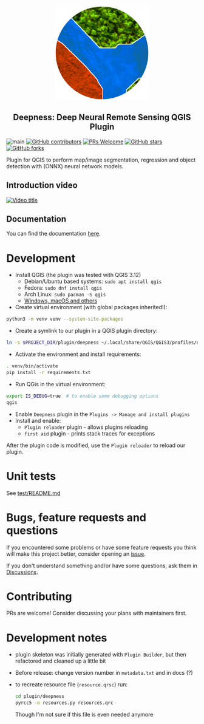 <p align="center">
  <img width="250" height="250" src="plugin/deepness/images/icon.png" alt="dsf_logo">

  <h2 align="center">Deepness: Deep Neural Remote Sensing QGIS Plugin</h2>
</p>

![main](https://github.com/PUTvision/qgis-plugin-deepness/actions/workflows/python-app.yml/badge.svg)
[![GitHub contributors](https://img.shields.io/github/contributors/PUTvision/qgis-plugin-deepness)](https://github.com/PUTvision/qgis-plugin-deepness/graphs/contributors)
[![PRs Welcome](https://img.shields.io/badge/PRs-welcome-brightgreen.svg?style=flat-square)](https://makeapullrequest.com)
[![GitHub stars](https://img.shields.io/github/stars/PUTvision/qgis-plugin-deepness)](https://github.com/PUTvision/qgis-plugin-deepness/stargazers)
[![GitHub forks](https://img.shields.io/github/forks/PUTvision/qgis-plugin-deepness)](https://github.com/PUTvision/qgis-plugin-deepness/network/members)

Plugin for QGIS to perform map/image segmentation, regression and object detection with (ONNX) neural network models.

## Introduction video

[![Video title](http://img.youtube.com/vi/RCr_ULHHc8A/0.jpg)](https://youtu.be/RCr_ULHHc8A "Video Title")

## Documentation

You can find the documentation [here](https://qgis-plugin-deepness.readthedocs.io/).

# Development

- Install QGIS (the plugin was tested with QGIS 3.12)
  - Debian/Ubuntu based systems: `sudo apt install qgis`
  - Fedora: `sudo dnf install qgis`
  - Arch Linux: `sudo pacman -S qgis`
  - [Windows, macOS and others](https://qgis.org/en/site/forusers/download.html)
- Create virtual environment (with global packages inherited!):

```bash
python3 -m venv venv --system-site-packages
```

- Create a symlink to our plugin in a QGIS plugin directory:

```bash
ln -s $PROJECT_DIR/plugin/deepness ~/.local/share/QGIS/QGIS3/profiles/default/python/plugins/deepness
```

- Activate the environment and install requirements:

```bash
. venv/bin/activate
pip install -r requirements.txt
```

- Run QGis in the virtual environment:

```bash
export IS_DEBUG=true  # to enable some debugging options
qgis
```

- Enable `Deepness` plugin in the `Plugins -> Manage and install plugins`
- Install and enable:
  - `Plugin reloader` plugin - allows plugins reloading
  - `first aid` plugin - prints stack traces for exceptions

After the plugin code is modified, use the `Plugin reloader` to reload our plugin.

# Unit tests

See [test/README.md](test/README.md)

# Bugs, feature requests and questions

If you encountered some problems or have some feature requests you think will make this project better, consider opening an [issue](https://github.com/PUTvision/qgis-plugin-deepness/issues/new).

If you don't understand something and/or have some questions, ask them in [Discussions](https://github.com/PUTvision/qgis-plugin-deepness/discussions).

# Contributing

PRs are welcome! Consider discussing your plans with maintainers first.

# Development notes

- plugin skeleton was initially generated with `Plugin Builder`, but then refactored and cleaned up a little bit
- Before release: change version number in `metadata.txt` and in docs (?)
- to recreate resource file (`resource.qrsc`) run:
  
  ```bash
  cd plugin/deepness
  pyrcc5 -o resources.py resources.qrc
  ```
  
  Though I'm not sure if this file is even needed anymore
